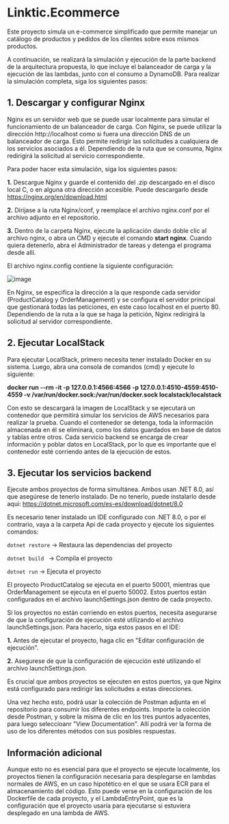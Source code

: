 # Linktic.Ecommerce

Este proyecto simula un e-commerce simplificado que permite manejar un catálogo de productos y pedidos de los clientes sobre esos mismos productos.

A continuación, se realizará la simulación y ejecución de la parte backend de la arquitectura propuesta, lo que incluye el balanceador de carga y la ejecución de las lambdas, junto con el consumo a DynamoDB. Para realizar la simulación completa, siga los siguientes pasos:

## 1. Descargar y configurar Nginx

Nginx es un servidor web que se puede usar localmente para simular el funcionamiento de un balanceador de carga. Con Nginx, se puede utilizar la dirección http://localhost como si fuera una dirección DNS de un balanceador de carga. Esto permite redirigir las solicitudes a cualquiera de los servicios asociados a él. Dependiendo de la ruta que se consuma, Nginx redirigirá la solicitud al servicio correspondiente.

Para poder hacer esta simulación, siga los siguientes pasos:

**1.** Descargue Nginx y guarde el contenido del .zip descargado en el disco local C, o en alguna otra dirección accesible. Puede descargarlo desde https://nginx.org/en/download.html

**2.** Dirijase a la ruta Nginx/conf, y reemplace el archivo nginx.conf por el archivo adjunto en el repositorio.

**3.** Dentro de la carpeta Nginx, ejecute la aplicación dando doble clic al archivo nginx, o abra un CMD y ejecute el comando **start nginx**. Cuando quiera detenerlo, abra el Administrador de tareas y detenga el programa desde allí.

El archivo nginx.config contiene la siguiente configuración:

![image](https://github.com/MariaPaulaS/Linktic.Ecommerce/assets/37190986/9bdc6339-7f91-43aa-84af-9efab44419de)

En Nginx, se especifica la dirección a la que responde cada servidor (ProductCatalog y OrderManagement) y se configura el servidor principal que gestionará todas las peticiones, en este caso localhost en el puerto 80. Dependiendo de la ruta a la que se haga la petición, Nginx redirigirá la solicitud al servidor correspondiente.

## 2. Ejecutar LocalStack

Para ejecutar LocalStack, primero necesita tener instalado Docker en su sistema. Luego, abra una consola de comandos (cmd) y ejecute lo siguiente:

**docker run --rm -it -p 127.0.0.1:4566:4566 -p 127.0.0.1:4510-4559:4510-4559 -v /var/run/docker.sock:/var/run/docker.sock localstack/localstack**

Con esto se descargará la imagen de LocalStack y se ejecutará un contenedor que permitirá simular los servicios de AWS necesarios para realizar la prueba. Cuando el contenedor se detenga, toda la información almacenada en él se eliminará, como los datos guardados en base de datos y tablas entre otros. Cada servicio backend se encarga de crear información y poblar datos en LocalStack, por lo que es importante que el contenedor esté corriendo antes de la ejecución de estos.


## 3. Ejecutar los servicios backend

Ejecute ambos proyectos de forma simultánea. Ambos usan .NET 8.0, así que asegúrese de tenerlo instalado. De no tenerlo, puede instalarlo desde aqui: https://dotnet.microsoft.com/es-es/download/dotnet/8.0

Es necesario tener instalado un IDE configurado con .NET 8.0, o por el contrario, vaya a la carpeta Api de cada proyecto y ejecute los siguientes comandos:

`dotnet restore` -> Restaura las dependencias del proyecto

`dotnet build ` -> Compila el proyecto

`dotnet run` -> Ejecuta el proyecto

El proyecto ProductCatalog se ejecuta en el puerto 50001, mientras que OrderManagement se ejecuta en el puerto 50002. Estos puertos están configurados en el archivo launchSettings.json dentro de cada proyecto.

Si los proyectos no están corriendo en estos puertos, necesita asegurarse de que la configuración de ejecución esté utilizando el archivo launchSettings.json. Para hacerlo, siga estos pasos en el IDE:

**1.**  Antes de ejecutar el proyecto, haga clic en "Editar configuración de ejecución".

**2.** Asegurese de que la configuración de ejecución esté utilizando el archivo launchSettings.json.

Es crucial que ambos proyectos se ejecuten en estos puertos, ya que Nginx está configurado para redirigir las solicitudes a estas direcciones.

Una vez hecho esto, podrá usar la colección de Postman adjunta en el repositorio para consumir los diferentes endpoints. Importe la colección desde Postman, y sobre la misma de clic en los tres puntos adyacentes, para luego seleccioanr "View Documentation". Allí podrá ver la forma de uso de los diferentes métodos con sus posibles respuestas.

## Información adicional

Aunque esto no es esencial para que el proyecto se ejecute localmente, los proyectos tienen la configuración necesaria para desplegarse en lambdas normales de AWS, en un caso hipotético en el que se usara ECR para el almacenamiento del código. Esto puede verse en la configuración de los Dockerfile de cada proyecto, y el LambdaEntryPoint, que es la configuración que el proyecto usaría para ejecutarse si estuviera desplegado en una lambda de AWS.
